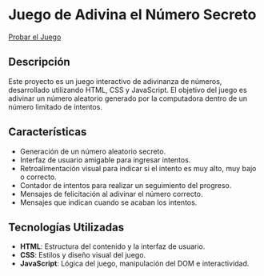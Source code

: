 # Juego de Adivina el Número Secreto
[Probar el Juego](https://gezcarlos22.github.io/Numero_Secreto/)

## Descripción

Este proyecto es un juego interactivo de adivinanza de números, desarrollado utilizando HTML, CSS y JavaScript. El objetivo del juego es adivinar un número aleatorio generado por la computadora dentro de un número limitado de intentos.

## Características

-   Generación de un número aleatorio secreto.
-   Interfaz de usuario amigable para ingresar intentos.
-   Retroalimentación visual para indicar si el intento es muy alto, muy bajo o correcto.
-   Contador de intentos para realizar un seguimiento del progreso.
-   Mensajes de felicitación al adivinar el número correcto.
-   Mensajes que indican cuando se acaban los intentos.

## Tecnologías Utilizadas

-   **HTML**: Estructura del contenido y la interfaz de usuario.
-   **CSS**: Estilos y diseño visual del juego.
-   **JavaScript**: Lógica del juego, manipulación del DOM e interactividad.
